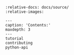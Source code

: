 <!-- include contents from the root readme -->
```{include} ../../readme.md
:relative-docs: docs/source/
:relative-images:
```

```{toctree}
---
caption: 'Contents:'
maxdepth: 3
---
tutorial
contributing
python-api
```
